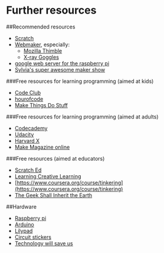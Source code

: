 Further resources
======

##Recommended resources

* [Scratch](http://scratch.mit.edu/)
* [Webmaker](https://webmaker.org/), especially: 
	* [Mozilla Thimble](https://thimble.webmaker.org/)
	* [X-ray Goggles](https://goggles.webmaker.org/)
* [google web server for the raspberry pi](http://googlecreativelab.github.io/coder/)
* [Sylvia's super awesome maker show](http://sylviashow.com/)

###Free resources for learning programming (aimed at kids)

* [Code Club](http://projects.codeclub.org.uk/)
* [hourofcode](http://code.org/learn)
* [Make Things Do Stuff](http://makethingsdostuff.co.uk/)

###Free resources for learning programming (aimed at adults)

* [Codecademy](http://www.codecademy.com/)
* [Udacity](https://www.udacity.com/)
* [Harvard X](https://www.edx.org/course/harvardx/harvardx-cs50x-introduction-computer-1022#.U62Li41dVAQ)
* [Make Magazine online](http://makezine.com/)

###Free resources (aimed at educators) 
* [Scratch Ed](http://scratched.media.mit.edu/)
* [Learning Creative Learning](http://learn.media.mit.edu/lcl-old/)
* [https://www.coursera.org/course/tinkering](https://www.coursera.org/course/tinkering)
* [The Geek Shall Inherit the Earth](www.gse.harvard.edu/news-impact/2014/02/watch-the-master-class-live/)


##Hardware

* [Raspberry pi](http://www.raspberrypi.org/)
* [Arduino](http://www.arduino.cc/)
* [Lilypad](http://lilypadarduino.org/)
* [Circuit stickers](http://chibitronics.com/)
* [Technology will save us](http://www.techwillsaveus.com/)

